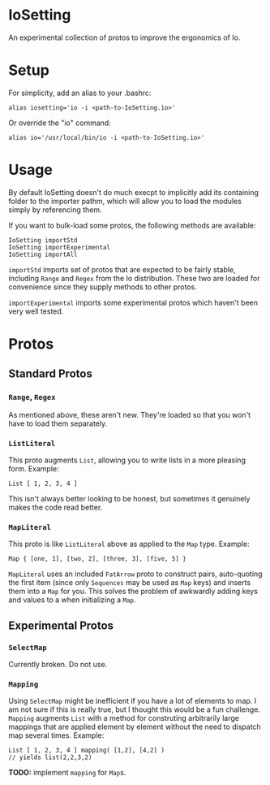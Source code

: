 # IoSetting
An experimental collection of protos to improve the ergonomics of Io.

# Setup
For simplicity, add an alias to your .bashrc:

	alias iosetting='io -i <path-to-IoSetting.io>'

Or override the "io" command:

	alias io='/usr/local/bin/io -i <path-to-IoSetting.io>'

# Usage

By default IoSetting doesn't do much execpt to implicitly add its containing folder to the importer pathm, which will allow you to load the modules simply by referencing them.

If you want to bulk-load some protos, the following methods are available:

	IoSetting importStd
	IoSetting importExperimental
	IoSetting importAll

```importStd``` imports set of protos that are expected to be fairly stable, including ```Range``` and ```Regex``` from the Io distribution. These two are loaded for convenience since they supply methods to other protos.

```importExperimental``` imports some experimental protos which haven't been very well tested.

# Protos

## Standard Protos

### ```Range```, ```Regex```

As mentioned above, these aren't new. They're loaded so that you won't have to load them separately.

### ```ListLiteral```

This proto augments ```List```, allowing you to write lists in a more pleasing form. Example:

	List [ 1, 2, 3, 4 ]

This isn't always better looking to be honest, but sometimes it genuinely makes the code read better.

### ```MapLiteral```

This proto is like ```ListLiteral``` above as applied to the ```Map``` type. Example:

	Map { [one, 1], [two, 2], [three, 3], [five, 5] }

```MapLiteral``` uses an included ```FatArrow``` proto to construct pairs, auto-quoting the first item (since only ```Sequences``` may be used as ```Map``` keys) and inserts them into a ```Map``` for you. This solves the problem of awkwardly adding keys and values to a when initializing a ```Map```.

## Experimental Protos

### ```SelectMap```

Currently broken. Do not use.

### ```Mapping```

Using ```SelectMap``` might be inefficient if you have a lot of elements to map. I am not sure if this is really true, but I thought this would be a fun challenge. ```Mapping``` augments ```List``` with a method for construting arbitrarily large mappings that are applied element by element without the need to dispatch map several times. Example:

	List [ 1, 2, 3, 4 ] mapping( [1,2], [4,2] )
	// yields list(2,2,3,2)

**TODO:** implement ```mapping``` for ```Map```s.

